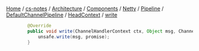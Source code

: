 [Home](https://mengxianbin.github.io) /
[cs-notes](https://mengxianbin.github.io/cs-notes/site) /
[Architecture](https://mengxianbin.github.io/cs-notes/site/Architecture) /
[Components](https://mengxianbin.github.io/cs-notes/site/Architecture/Components) /
[Netty](https://mengxianbin.github.io/cs-notes/site/Architecture/Components/Netty) /
[Pipeline](https://mengxianbin.github.io/cs-notes/site/Architecture/Components/Netty/Pipeline) /
[DefaultChannelPipeline](https://mengxianbin.github.io/cs-notes/site/Architecture/Components/Netty/Pipeline/DefaultChannelPipeline) /
[HeadContext](https://mengxianbin.github.io/cs-notes/site/Architecture/Components/Netty/Pipeline/DefaultChannelPipeline/HeadContext) /
[write](https://mengxianbin.github.io/cs-notes/site/Architecture/Components/Netty/Pipeline/DefaultChannelPipeline/HeadContext/write)

```java
        @Override
        public void write(ChannelHandlerContext ctx, Object msg, ChannelPromise promise) {
            unsafe.write(msg, promise);
        }
```
